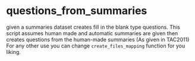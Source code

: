# questions_from_summaries

given a summaries dataset creates fill in the blank type questions.
This script assumes human made and automatic summaries are given then creates questions from the human-made summaries (As given in TAC2011)
For any other use you can change `create_files_mapping` function for you liking.